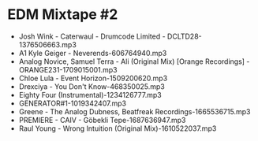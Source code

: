 # EDM Mixtape #2
- Josh Wink - Caterwaul - Drumcode Limited - DCLTD28-1376506663.mp3
- A1 Kyle Geiger - Neverends-606764940.mp3
- Analog Novice, Samuel Terra - Ali (Original Mix) [Orange Recordings] - ORANGE231-1709015001.mp3
- Chloe Lula - Event Horizon-1509200620.mp3
- Drexciya - You Don't Know-468350025.mp3
- Eighty Four (Instrumental)-1234126777.mp3
- GENERATOR#1-1019342407.mp3
- Greene - The Analog Dubness, Beatfreak Recordings-1665536715.mp3
- PREMIERE - CAIV - Göbekli Tepe-1687636947.mp3
- Raul Young - Wrong Intuition (Original Mix)-1610522037.mp3

